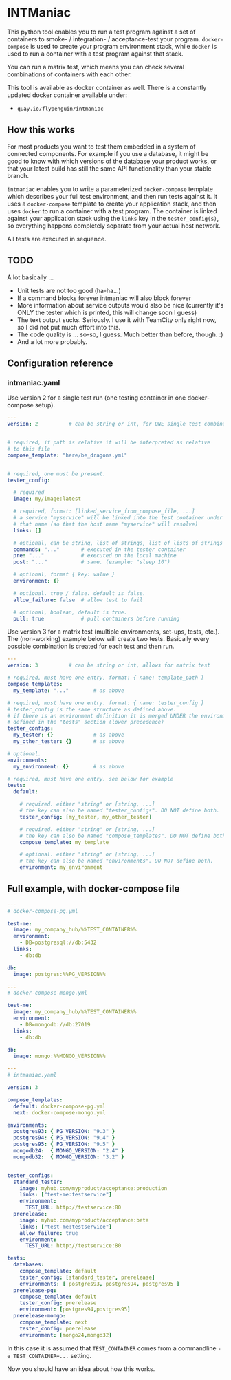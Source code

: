 # INTManiac

This python tool enables you to run a test program against a set of containers to smoke- / integration- / acceptance-test your program. `docker-compose` is used to create your program environment stack, while `docker` is used to run a container with a test program against that stack.

You can run a matrix test, which means you can check several combinations of containers with each other.

This tool is available as docker container as well. There is a constantly updated docker container available under:

* `quay.io/flypenguin/intmaniac`


## How this works

For most products you want to test them embedded in a system of connected components. For example if you use a database, it might be good to know with which versions of the database your product works, or that your latest build has still the same API functionality than your stable branch.

`intmaniac` enables you to write a parameterized `docker-compose` template which describes your full test environment, and then run tests against it. It uses a `docker-compose` template to create your application stack, and then uses `docker` to run a container with a test program. The container is linked against your application stack using the `links` key in the `tester_config(s)`, so everything happens completely separate from your actual host network.

All tests are executed in sequence.


## TODO

A lot basically ...

* Unit tests are not too good (ha-ha...)
* If a command blocks forever intmaniac will also block forever
* More information about service outputs would also be nice (currently it's ONLY the tester which is printed, this will change soon I guess)
* The text output sucks. Seriously. I use it with TeamCity only right now, so I did not put much effort into this.
* The code quality is ... so-so, I guess. Much better than before, though. :)
* And a lot more probably.


## Configuration reference


### intmaniac.yaml

Use version 2 for a single test run (one testing container in one docker-compose setup).

```yaml
---
version: 2          # can be string or int, for ONE single test combination


# required, if path is relative it will be interpreted as relative
# to this file
compose_template: "here/be_dragons.yml"


# required, one must be present.
tester_config:

  # required
  image: my/image:latest

  # required, format: [linked_service_from_compose_file, ...]
  # a service "myservice" will be linked into the test container under
  # that name (so that the host name "myservice" will resolve)
  links: []

  # optional, can be string, list of strings, list of lists of strings
  commands: "..."       # executed in the tester container
  pre: "..."            # executed on the local machine
  post: "..."           # same. (example: "sleep 10")

  # optional, format { key: value }
  environment: {}

  # optional. true / false. default is false.
  allow_failure: false  # allow test to fail

  # optional, boolean, default is true.
  pull: true            # pull containers before running
```

Use version 3 for a matrix test (multiple environments, set-ups, tests, etc.). The (non-working) example below will create two tests. Basically every possible combination is created for each test and then run.

```yaml
---
version: 3          # can be string or int, allows for matrix test

# required, must have one entry, format: { name: template_path }
compose_templates:
  my_template: "..."        # as above

# required, must have one entry. format: { name: tester_config }
# tester_config is the same structure as defined above.
# if there is an environment definition it is merged UNDER the environment
# defined in the "tests" section (lower precedence)
tester_configs:
  my_tester: {}             # as above
  my_other_tester: {}       # as above

# optional.
environments:
  my_environment: {}        # as above

# required, must have one entry. see below for example
tests:
  default:

    # required. either "string" or [string, ...]
    # the key can also be named "tester_configs". DO NOT define both.
    tester_config: [my_tester, my_other_tester]

    # required. either "string" or [string, ...]
    # the key can also be named "compose_templates". DO NOT define both.
    compose_template: my_template

    # optional. either "string" or [string, ...]
    # the key can also be named "environments". DO NOT define both.
    environment: my_environment
```

## Full example, with docker-compose file

```yaml
---
# docker-compose-pg.yml

test-me:
  image: my_company_hub/%%TEST_CONTAINER%%
  environment:
    - DB=postgresql://db:5432
  links:
    - db:db

db:
  image: postgres:%%PG_VERSION%%

---
# docker-compose-mongo.yml

test-me:
  image: my_company_hub/%%TEST_CONTAINER%%
  environment:
    - DB=mongodb://db:27019
  links:
    - db:db

db:
  image: mongo:%%MONGO_VERSION%%

---
# intmaniac.yaml

version: 3

compose_templates:
  default: docker-compose-pg.yml
  next: docker-compose-mongo.yml

environments:
  postgres93: { PG_VERSION: "9.3" }
  postgres94: { PG_VERSION: "9.4" }
  postgres95: { PG_VERSION: "9.5" }
  mongodb24:  { MONGO_VERSION: "2.4" }
  mongodb32:  { MONGO_VERSION: "3.2" }


tester_configs:
  standard_tester:
    image: myhub.com/myproduct/acceptance:production
    links: ["test-me:testservice"]
    environment:
      TEST_URL: http://testservice:80
  prerelease:
    image: myhub.com/myproduct/acceptance:beta
    links: ["test-me:testservice"]
    allow_failure: true
    environment:
      TEST_URL: http://testservice:80

tests:
  databases:
    compose_template: default
    tester_config: [standard_tester, prerelease]
    environments: [ postgres93, postgres94, postgres95 ]
  prerelease-pg:
    compose_template: default
    tester_config: prerelease
    environment: [postgres94,postgres95]
  prerelease-mongo:
    compose_template: next
    tester_config: prerelease
    environment: [mongo24,mongo32]
```
In this case it is assumed that `TEST_CONTAINER` comes from a commandline `-e TEST_CONTAINER=...` setting.

Now you should have an idea about how this works.